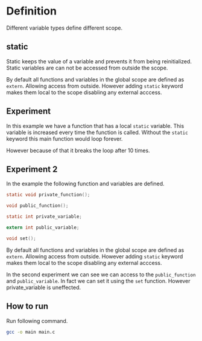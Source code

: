 # Definition

Different variable types define different scope.

## static

Static keeps the value of a variable and prevents it from being reinitialized.
Static variables are can not be accessed from outside the scope.

By default all functions and variables in the global scope are defined as `extern`.
Allowing access from outside. However adding `static` keyword makes them local to
the scope disabling any external acccess.

## Experiment

In this example we have a function that has a local `static` variable. This
variable is increased every time the function is called.
Without the `static` keyword this main function would loop forever.

However because of that it breaks the loop after 10 times.

## Experiment 2

In the example the following function and variables are defined.

```c
static void private_function();

void public_function();

static int private_variable;

extern int public_variable;

void set();
```

By default all functions and variables in the global scope are defined as `extern`.
Allowing access from outside. However adding `static` keyword makes them local to
the scope disabling any external acccess.

In the second experiment we can see we can access to the `public_function` and `public_variable`.
In fact we can set it using the `set` function. However private_variable is uneffected.

## How to run

Run following command.

```sh
gcc -o main main.c
```
